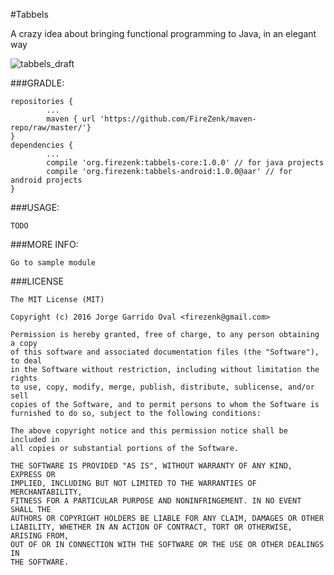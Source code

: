 #Tabbels

A crazy idea about bringing functional programming to Java, in an elegant way

![tabbels_draft](https://cloud.githubusercontent.com/assets/1595403/17554914/9b90f8f4-5f0d-11e6-9721-7a1d3cbb13c5.png)

###GRADLE:

	repositories {
	    	...
	    	maven { url 'https://github.com/FireZenk/maven-repo/raw/master/'}
	}
	dependencies {
			...
			compile 'org.firezenk:tabbels-core:1.0.0' // for java projects
	        compile 'org.firezenk:tabbels-android:1.0.0@aar' // for android projects
	}

###USAGE:

    TODO

###MORE INFO:

	Go to sample module

###LICENSE

````
The MIT License (MIT)

Copyright (c) 2016 Jorge Garrido Oval <firezenk@gmail.com>

Permission is hereby granted, free of charge, to any person obtaining a copy
of this software and associated documentation files (the "Software"), to deal
in the Software without restriction, including without limitation the rights
to use, copy, modify, merge, publish, distribute, sublicense, and/or sell
copies of the Software, and to permit persons to whom the Software is
furnished to do so, subject to the following conditions:

The above copyright notice and this permission notice shall be included in
all copies or substantial portions of the Software.

THE SOFTWARE IS PROVIDED "AS IS", WITHOUT WARRANTY OF ANY KIND, EXPRESS OR
IMPLIED, INCLUDING BUT NOT LIMITED TO THE WARRANTIES OF MERCHANTABILITY,
FITNESS FOR A PARTICULAR PURPOSE AND NONINFRINGEMENT. IN NO EVENT SHALL THE
AUTHORS OR COPYRIGHT HOLDERS BE LIABLE FOR ANY CLAIM, DAMAGES OR OTHER
LIABILITY, WHETHER IN AN ACTION OF CONTRACT, TORT OR OTHERWISE, ARISING FROM,
OUT OF OR IN CONNECTION WITH THE SOFTWARE OR THE USE OR OTHER DEALINGS IN
THE SOFTWARE.
````
